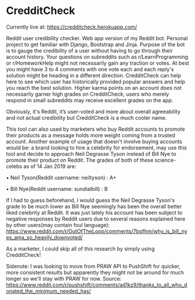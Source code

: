 # CredditCheck

Currently live at: https://credditcheck.herokuapp.com/

Reddit user credibility checker. Web app version of my Reddit bot. Personal project to get familiar with Django, Bootstrap and Jinja. 
Purpose of the bot is to gauge the credibility of a user without having to go through their account history. Your questions on subreddits such as r/LearnProgramming or r/HomeworkHelp might not necessarily gain any traction or votes. At best you might have 3 to 4 comments with one vote each and each reply's solution might be heading in a different direction. CredditCheck can help here to see which user has historically provided popular answers and help you reach the best solution. Higher karma points on an account does not necessarily garner high grades on CredditCheck; users who merely respond in small subreddits may receive excellent grades on the app.

Obviously, it's Reddit, it’s user-voted and more about overall agreeability and not actual credibility but CredditCheck is a much cooler name. 

This tool can also used by marketers who buy Reddit accounts to promote their products as a message holds more weight coming from a trusted account. Another example of usage that doesn't involve buying accounts would be: a brand looking to hire a celebrity for endorsement, may use this tool and decide to approach Neil Degrasse Tyson instead of Bill Nye to promote their product on Reddit. The grades of both of these science-celebs as of 14 Jan 2019 are:

•	Neil Tyson(Reddit username: neiltyson) : A+

•	Bill Nye(Reddit username: sundialbill) : B

If I had to guess beforehand, I would guess the Neil Degrasse Tyson's grade to be much lower as Bill Nye seemingly has been the overall better liked celebrity at Reddit. It was just lately his account has been subject to negative responses by Reddit users due to several reasons explained here by other users(may contain foul language):
https://www.reddit.com/r/OutOfTheLoop/comments/7bqfhm/why_is_bill_nyes_ama_so_heavily_downvoted/

As a marketer, I could skip all of this research by simply using CredditCheck!



Sidenote: I was looking to move from PRAW API to PushShift for quicker, more consistent results but apparently they might not be around for much longer so we'll stay with PRAW for now. Source: https://www.reddit.com/r/pushshift/comments/ad1kz9/thanks_to_all_who_donated_the_minimum_needed_has/
